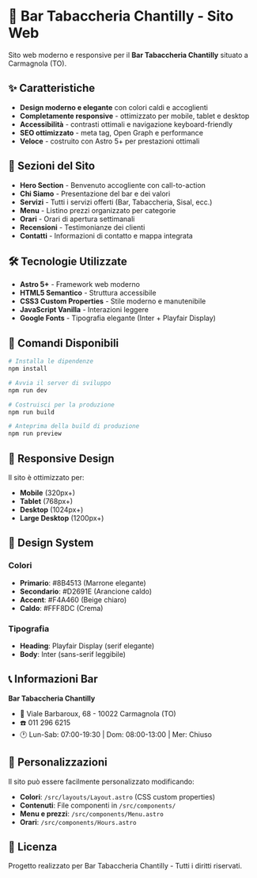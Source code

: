 # 🍃 Bar Tabaccheria Chantilly - Sito Web

Sito web moderno e responsive per il **Bar Tabaccheria Chantilly** situato a Carmagnola (TO).

## ✨ Caratteristiche

- **Design moderno e elegante** con colori caldi e accoglienti
- **Completamente responsive** - ottimizzato per mobile, tablet e desktop
- **Accessibilità** - contrasti ottimali e navigazione keyboard-friendly
- **SEO ottimizzato** - meta tag, Open Graph e performance
- **Veloce** - costruito con Astro 5+ per prestazioni ottimali

## 🏪 Sezioni del Sito

- **Hero Section** - Benvenuto accogliente con call-to-action
- **Chi Siamo** - Presentazione del bar e dei valori
- **Servizi** - Tutti i servizi offerti (Bar, Tabaccheria, Sisal, ecc.)
- **Menu** - Listino prezzi organizzato per categorie
- **Orari** - Orari di apertura settimanali
- **Recensioni** - Testimonianze dei clienti
- **Contatti** - Informazioni di contatto e mappa integrata

## 🛠️ Tecnologie Utilizzate

- **Astro 5+** - Framework web moderno
- **HTML5 Semantico** - Struttura accessibile
- **CSS3 Custom Properties** - Stile moderno e manutenibile
- **JavaScript Vanilla** - Interazioni leggere
- **Google Fonts** - Tipografia elegante (Inter + Playfair Display)

## 🚀 Comandi Disponibili

```bash
# Installa le dipendenze
npm install

# Avvia il server di sviluppo
npm run dev

# Costruisci per la produzione
npm run build

# Anteprima della build di produzione
npm run preview
```

## 📱 Responsive Design

Il sito è ottimizzato per:
- **Mobile** (320px+)
- **Tablet** (768px+)
- **Desktop** (1024px+)
- **Large Desktop** (1200px+)

## 🎨 Design System

### Colori
- **Primario**: #8B4513 (Marrone elegante)
- **Secondario**: #D2691E (Arancione caldo)
- **Accent**: #F4A460 (Beige chiaro)
- **Caldo**: #FFF8DC (Crema)

### Tipografia
- **Heading**: Playfair Display (serif elegante)
- **Body**: Inter (sans-serif leggibile)

## 📞 Informazioni Bar

**Bar Tabaccheria Chantilly**
- 📍 Viale Barbaroux, 68 - 10022 Carmagnola (TO)
- ☎️ 011 296 6215
- 🕐 Lun-Sab: 07:00-19:30 | Dom: 08:00-13:00 | Mer: Chiuso

## 🔧 Personalizzazioni

Il sito può essere facilmente personalizzato modificando:
- **Colori**: `/src/layouts/Layout.astro` (CSS custom properties)
- **Contenuti**: File componenti in `/src/components/`
- **Menu e prezzi**: `/src/components/Menu.astro`
- **Orari**: `/src/components/Hours.astro`

## 📄 Licenza

Progetto realizzato per Bar Tabaccheria Chantilly - Tutti i diritti riservati.
